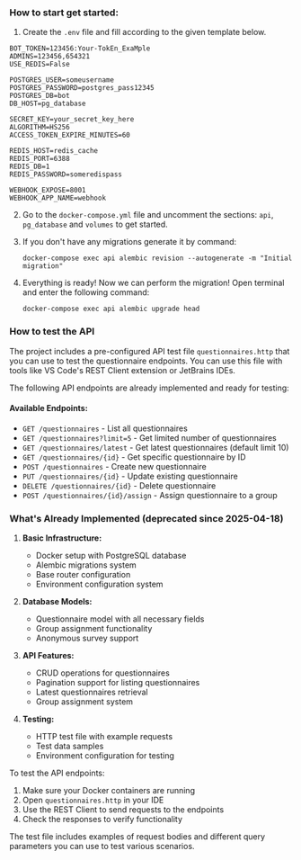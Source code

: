 ### How to start get started:
1. Create the `.env` file and fill according to the given template below.
```
BOT_TOKEN=123456:Your-TokEn_ExaMple
ADMINS=123456,654321
USE_REDIS=False

POSTGRES_USER=someusername
POSTGRES_PASSWORD=postgres_pass12345
POSTGRES_DB=bot
DB_HOST=pg_database

SECRET_KEY=your_secret_key_here
ALGORITHM=HS256
ACCESS_TOKEN_EXPIRE_MINUTES=60

REDIS_HOST=redis_cache
REDIS_PORT=6388
REDIS_DB=1
REDIS_PASSWORD=someredispass

WEBHOOK_EXPOSE=8001
WEBHOOK_APP_NAME=webhook
```

2. Go to the `docker-compose.yml` file and uncomment the sections: `api`, `pg_database` and `volumes` to get started.

3. If you don't have any migrations generate it by command:

    `docker-compose exec api alembic revision --autogenerate -m "Initial migration"`

4. Everything is ready! Now we can perform the migration!
Open terminal and enter the following command:

    `docker-compose exec api alembic upgrade head`

### How to test the API
The project includes a pre-configured API test file `questionnaires.http` that you can use to test the questionnaire endpoints. You can use this file with tools like VS Code's REST Client extension or JetBrains IDEs.

The following API endpoints are already implemented and ready for testing:

#### Available Endpoints:
- `GET /questionnaires` - List all questionnaires
- `GET /questionnaires?limit=5` - Get limited number of questionnaires
- `GET /questionnaires/latest` - Get latest questionnaires (default limit 10)
- `GET /questionnaires/{id}` - Get specific questionnaire by ID
- `POST /questionnaires` - Create new questionnaire
- `PUT /questionnaires/{id}` - Update existing questionnaire
- `DELETE /questionnaires/{id}` - Delete questionnaire
- `POST /questionnaires/{id}/assign` - Assign questionnaire to a group

### What's Already Implemented (deprecated since 2025-04-18)
1. **Basic Infrastructure:**
   - Docker setup with PostgreSQL database
   - Alembic migrations system
   - Base router configuration
   - Environment configuration system

2. **Database Models:**
   - Questionnaire model with all necessary fields
   - Group assignment functionality
   - Anonymous survey support

3. **API Features:**
   - CRUD operations for questionnaires
   - Pagination support for listing questionnaires
   - Latest questionnaires retrieval
   - Group assignment system

4. **Testing:**
   - HTTP test file with example requests
   - Test data samples
   - Environment configuration for testing

To test the API endpoints:
1. Make sure your Docker containers are running
2. Open `questionnaires.http` in your IDE
3. Use the REST Client to send requests to the endpoints
4. Check the responses to verify functionality

The test file includes examples of request bodies and different query parameters you can use to test various scenarios.